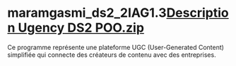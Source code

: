 # maramgasmi_ds2_2IAG1.3[Description Ugency DS2 POO.zip](https://github.com/user-attachments/files/18247759/Description.Ugency.DS2.POO.zip)
 Ce programme représente une plateforme UGC (User-Generated Content) simplifiée qui connecte des créateurs de contenu avec des entreprises. 
